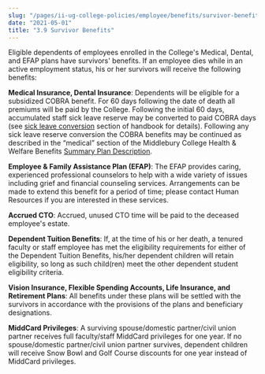 ```yaml
---
slug: "/pages/ii-ug-college-policies/employee/benefits/survivor-benefits"
date: "2021-05-01"
title: "3.9 Survivor Benefits"
---
```


Eligible dependents of employees enrolled in the College's Medical, Dental, and EFAP plans have survivors' benefits. If an employee dies while in an active employment status, his or her survivors will receive the following benefits:

**Medical Insurance, Dental Insurance**: Dependents will be eligible for a subsidized COBRA benefit. For 60 days following the date of death all premiums will be paid by the College. Following the initial 60 days, accumulated staff sick leave reserve may be converted to paid COBRA days (see [sick leave conversion](/pages/ii-ug-college-policies/employee/benefits/sick-leave-conversion) section of handbook for details). Following any sick leave reserve conversion the COBRA benefits may be continued as described in the “medical” section of the Middlebury College Health & Welfare Benefits [Summary Plan Description](http://www.middlebury.edu/media/view/470998/original/active_spd.pdf).

**Employee & Family Assistance Plan (EFAP)**: The EFAP provides caring, experienced professional counselors to help with a wide variety of issues including grief and financial counseling services. Arrangements can be made to extend this benefit for a period of time; please contact Human Resources if you are interested in these services.

**Accrued CTO**: Accrued, unused CTO time will be paid to the deceased employee's estate.

**Dependent Tuition Benefits**: If, at the time of his or her death, a tenured faculty or staff employee has met the eligibility requirements for either of the Dependent Tuition Benefits, his/her dependent children will retain eligibility, so long as such child(ren) meet the other dependent student eligibility criteria.

**Vision Insurance, Flexible Spending Accounts, Life Insurance, and Retirement Plans**: All benefits under these plans will be settled with the survivors in accordance with the provisions of the plans and beneficiary designations.

**MiddCard Privileges**: A surviving spouse/domestic partner/civil union partner receives full faculty/staff MiddCard privileges for one year. If no spouse/domestic partner/civil union partner survives, dependent children will receive Snow Bowl and Golf Course discounts for one year instead of MiddCard privileges.
